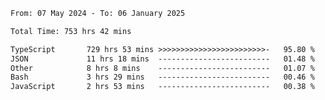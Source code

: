 
<!--START_SECTION:waka-->

```txt
From: 07 May 2024 - To: 06 January 2025

Total Time: 753 hrs 42 mins

TypeScript       729 hrs 53 mins >>>>>>>>>>>>>>>>>>>>>>>>-   95.80 %
JSON             11 hrs 18 mins  -------------------------   01.48 %
Other            8 hrs 8 mins    -------------------------   01.07 %
Bash             3 hrs 29 mins   -------------------------   00.46 %
JavaScript       2 hrs 53 mins   -------------------------   00.38 %
```

<!--END_SECTION:waka-->

<!--

### Hi there 👋
**Iam-cesar/Iam-cesar** is a ✨ _special_ ✨ repository because its `README.md` (this file) appears on your GitHub profile.

Here are some ideas to get you started:

- 🔭 I’m currently working on ...
- 🌱 I’m currently learning ...
- 👯 I’m looking to collaborate on ...
- 🤔 I’m looking for help with ...
- 💬 Ask me about ...
- 📫 How to reach me: ...
- 😄 Pronouns: ...
- ⚡ Fun fact: ...
-->
